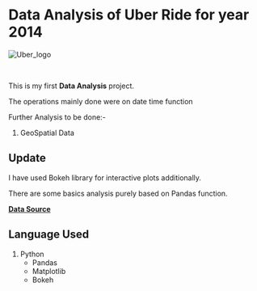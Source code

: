 # Data Analysis of Uber Ride for year 2014

![Uber_logo](https://upload.wikimedia.org/wikipedia/commons/5/58/Uber_logo_2018.svg)

<br>

This is my first **Data Analysis** project.

The operations mainly done were on date time function

Further Analysis to be done:- <br>
1. GeoSpatial Data

## Update

I have used Bokeh library for interactive plots additionally.

There are some basics analysis purely based on Pandas function.
 
[**Data Source**](https://github.com/fivethirtyeight/uber-tlc-foil-response/blob/master/uber-trip-data/uber-raw-data-apr14.csv)

## Language Used

1. Python
    - Pandas
    - Matplotlib
    - Bokeh 


